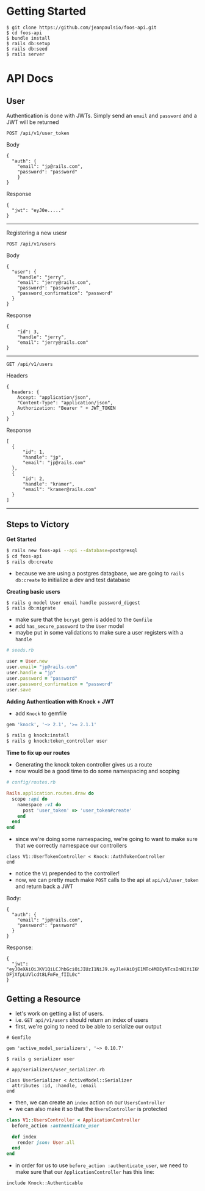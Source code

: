 # Getting Started

```
$ git clone https://github.com/jeanpaulsio/foos-api.git
$ cd foos-api
$ bundle install
$ rails db:setup
$ rails db:seed
$ rails server
```

# API Docs

## User

Authentication is done with JWTs. Simply send an `email` and `password` and a JWT will be returned

`POST /api/v1/user_token`

Body

```
{ 
  "auth": {
    "email": "jp@rails.com",
    "password": "password"
    }
}
```

Response

```
{
  "jwt": "eyJ0e....."
}
```

---

Registering a new usesr

`POST /api/v1/users`

Body

```
{
  "user": {
    "handle": "jerry",
    "email": "jerry@rails.com",
    "password": "password",
    "password_confirmation": "password"
  }
}
```

Response

```
{
    "id": 3,
    "handle": "jerry",
    "email": "jerry@rails.com"
}
```

---

`GET /api/v1/users`

Headers

```
{
  headers: {
    Accept: "application/json",
    "Content-Type": "application/json",
    Authorization: "Bearer " + JWT_TOKEN
  }
}
```

Response

```
[
  {
      "id": 1,
      "handle": "jp",
      "email": "jp@rails.com"
  },
  {
      "id": 2,
      "handle": "kramer",
      "email": "kramer@rails.com"
  }
]
```

---


## Steps to Victory

__Get Started__

```bash
$ rails new foos-api --api --database=postgresql
$ cd foos-api
$ rails db:create
```

* because we are using a postgres datagbase, we are going to `rails db:create` to initialize a dev and test database

__Creating basic users__

```
$ rails g model User email handle password_digest
$ rails db:migrate

```

* make sure that the `bcrypt` gem is added to the `Gemfile`
* add `has_secure_password` to the `User` model
* maybe put in some validations to make sure a user registers with a `handle`

```ruby
# seeds.rb

user = User.new
user.email= "jp@rails.com"
user.handle = "jp"
user.password = "password"
user.password_confirmation = "password"
user.save
```

__Adding Authentication with Knock + JWT__

* add `Knock` to gemfile

```ruby
gem 'knock', '~> 2.1', '>= 2.1.1'
```

```bash
$ rails g knock:install
$ rails g knock:token_controller user
```

__Time to fix up our routes__

* Generating the knock token controller gives us a route
* now would be a good time to do some namespacing and scoping


```ruby
# config/routes.rb

Rails.application.routes.draw do
  scope :api do
    namespace :v1 do
      post 'user_token' => 'user_token#create'
    end
  end
end
```


* since we're doing some namespacing, we're going to want to make sure that we correctly namespace our controllers

```
class V1::UserTokenController < Knock::AuthTokenController
end
```

* notice the `V1` prepended to the controller!
* now, we can pretty much make `POST` calls to the api at `api/v1/user_token` and return back a JWT

Body:

```
{
  "auth": {
    "email": "jp@rails.com",
    "password": "password"
  }
}
```

Response:

```
{
  "jwt": "eyJ0eXAiOiJKV1QiLCJhbGciOiJIUzI1NiJ9.eyJleHAiOjE1MTc4MDEyNTcsInN1YiI6MX0.TnkIt3jzPYWxMSF2-DFjXfpLUVlcdt8LFmFe_fIIL0c"
}
```

## Getting a Resource

* let's work on getting a list of users.
* i.e. `GET api/v1/users` should return an index of users
* first, we're going to need to be able to serialize our output

```
# Gemfile

gem 'active_model_serializers', '~> 0.10.7'
```

```
$ rails g serializer user
```

```
# app/serializers/user_serializer.rb

class UserSerializer < ActiveModel::Serializer
  attributes :id, :handle, :email
end
```

* then, we can create an `index` action on our `UsersController`
* we can also make it so that the `UsersController` is protected

```ruby
class V1::UsersController < ApplicationController
  before_action :authenticate_user

  def index
    render json: User.all
  end
end
```

* in order for us to use `before_action :authenticate_user`, we need to make sure that our `ApplicationController` has this line:

```
include Knock::Authenticable
```
